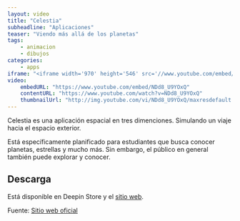 ```yaml
---
layout: video
title: "Celestia"
subheadline: "Aplicaciones"
teaser: "Viendo más allá de los planetas"
tags:
    - animacion
    - dibujos
categories:
    - apps
iframe: "<iframe width='970' height='546' src='//www.youtube.com/embed/NDd8_U9YOxQ' frameborder='0' allowfullscreen></iframe>"
video:
    embedURL: "https://www.youtube.com/embed/NDd8_U9YOxQ"
    contentURL: "https://www.youtube.com/watch?v=NDd8_U9YOxQ"
    thumbnailUrl: "http://img.youtube.com/vi/NDd8_U9YOxQ/maxresdefault.jpg"
---
```

<!--more-->

Celestia es una aplicación espacial en tres dimenciones. Simulando un viaje hacia el espacio exterior.

Está específicamente planificado para estudiantes que busca conocer planetas, estrellas y mucho más. Sin embargo, el público en general también puede explorar y conocer.

## Descarga

Está disponible en Deepin Store y el [sitio web](https://celestiaproject.net/).

Fuente: [Sitio web oficial](https://celestiaproject.net/)
